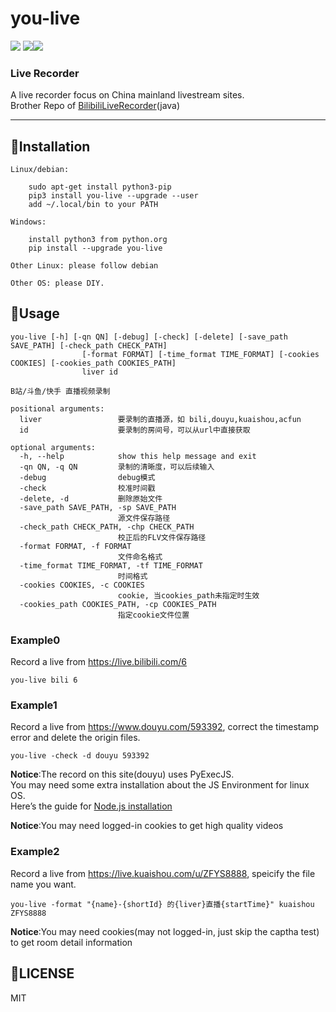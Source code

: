 you-live
===========================
![](https://img.shields.io/badge/Python-3-green.svg) ![](https://img.shields.io/badge/require-requests-green.svg)![](https://img.shields.io/badge/require-PyExecJS-green.svg)
### Live Recorder
A live recorder focus on China mainland livestream sites.   
Brother Repo of [BilibiliLiveRecorder](https://github.com/nICEnnnnnnnLee/BilibiliLiveRecorder)(java)  

    
****
## :dolphin:Installation
```
Linux/debian:

    sudo apt-get install python3-pip
    pip3 install you-live --upgrade --user
    add ~/.local/bin to your PATH

Windows:

    install python3 from python.org
    pip install --upgrade you-live

Other Linux: please follow debian

Other OS: please DIY.
```

## :dolphin:Usage
```
you-live [-h] [-qn QN] [-debug] [-check] [-delete] [-save_path SAVE_PATH] [-check_path CHECK_PATH]
                [-format FORMAT] [-time_format TIME_FORMAT] [-cookies COOKIES] [-cookies_path COOKIES_PATH]
                liver id

B站/斗鱼/快手 直播视频录制

positional arguments:
  liver                 要录制的直播源，如 bili,douyu,kuaishou,acfun
  id                    要录制的房间号，可以从url中直接获取

optional arguments:
  -h, --help            show this help message and exit
  -qn QN, -q QN         录制的清晰度，可以后续输入
  -debug                debug模式
  -check                校准时间戳
  -delete, -d           删除原始文件
  -save_path SAVE_PATH, -sp SAVE_PATH
                        源文件保存路径
  -check_path CHECK_PATH, -chp CHECK_PATH
                        校正后的FLV文件保存路径
  -format FORMAT, -f FORMAT
                        文件命名格式
  -time_format TIME_FORMAT, -tf TIME_FORMAT
                        时间格式
  -cookies COOKIES, -c COOKIES
                        cookie, 当cookies_path未指定时生效
  -cookies_path COOKIES_PATH, -cp COOKIES_PATH
                        指定cookie文件位置
```

### Example0
Record a live from <https://live.bilibili.com/6>
```
you-live bili 6
```

### Example1
Record a live from <https://www.douyu.com/593392>, correct the timestamp error and delete the origin files.
```
you-live -check -d douyu 593392
```
**Notice**:The record on this site(douyu) uses PyExecJS.  
You may need some extra installation about the JS Environment for linux OS.  
Here’s the guide for [Node.js installation](https://github.com/nodesource/distributions)  


**Notice**:You may need logged-in cookies to get high quality videos

### Example2
Record a live from <https://live.kuaishou.com/u/ZFYS8888>, speicify the file name you want.
```
you-live -format "{name}-{shortId} 的{liver}直播{startTime}" kuaishou ZFYS8888
```
**Notice**:You may need cookies(may not logged-in, just skip the captha test) to get room detail information


## :dolphin:LICENSE
MIT 


